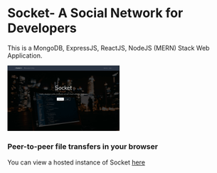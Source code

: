 # Socket- A Social Network for Developers

This is a MongoDB, ExpressJS, ReactJS, NodeJS (MERN) Stack Web Application.

<a href="/"></a> <img src="./socket.gif" alt="Socket" width="50%" /> <h3>Peer-to-peer file transfers in your browser</h3>

You can view a hosted instance of Socket [here](https://salty-everglades-17999.herokuapp.com)
